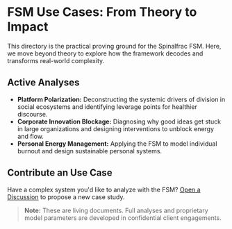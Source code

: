 # FSM Use Cases: From Theory to Impact

This directory is the practical proving ground for the Spinalfrac FSM. Here, we move beyond theory to explore how the framework decodes and transforms real-world complexity.

## Active Analyses

*   **Platform Polarization:** Deconstructing the systemic drivers of division in social ecosystems and identifying leverage points for healthier discourse.
*   **Corporate Innovation Blockage:** Diagnosing why good ideas get stuck in large organizations and designing interventions to unblock energy and flow.
*   **Personal Energy Management:** Applying the FSM to model individual burnout and design sustainable personal systems.

## Contribute an Use Case

Have a complex system you'd like to analyze with the FSM? [Open a Discussion](https://github.com/TomWardmann/spinalfrac/discussions) to propose a new case study.

> **Note:** These are living documents. Full analyses and proprietary model parameters are developed in confidential client engagements.
